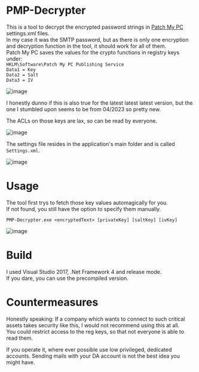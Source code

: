 # PMP-Decrypter

This is a tool to decrypt the encrypted password strings in [Patch My PC](https://patchmypc.com) settings.xml files.  
In my case it was the SMTP password, but as there is only one encryption and decryption function in the tool, it should work for all of them.  
Patch My PC saves the values for the crypto functions in registry keys under:  
``HKLM\Software\Patch My PC Publishing Service``  
``Data1 = Key``  
``Data2 = Salt``  
``Data3 = IV``  

![image](https://github.com/LuemmelSec/PMP-Decrypter/assets/58529760/641e3174-96dd-4696-aaad-daff5fc1c25c)

I honestly dunno if this is also true for the latest latest latest version, but the one I stumbled upon seems to be from 04/2023 so pretty new.

The ACLs on those keys are lax, so can be read by everyone.

![image](https://github.com/LuemmelSec/PMP-Decrypter/assets/58529760/c9c76d58-5420-47a6-8443-3749a71439ef)

The settings file resides in the application's main folder and is called ``Settings.xml``.  

![image](https://github.com/LuemmelSec/PMP-Decrypter/assets/58529760/7189fe7c-a669-4a01-aa74-e71b8b248f02)

# Usage
The tool first trys to fetch those key values automagically for you.  
If not found, you still have the option to specify them manually. 

``PMP-Decrypter.exe <encryptedText> [privateKey] [saltKey] [ivKey]``  

![image](https://github.com/LuemmelSec/PMP-Decrypter/assets/58529760/e9bcb1f2-168c-4507-8d05-38a78159bd8e)

# Build
I used Visual Studio 2017, .Net Framework 4 and release mode.  
If you dare, you can use the precompiled version.

# Countermeasures

Honestly speaking: If a company which wants to connect to such critical assets takes security like this, I would not recommend using this at all.  
You could restrict access to the reg keys, so that not everyone is able to read them.

If you operate it, where ever possible use low privileged, dedicated accounts. Sending mails with your DA account is not the best idea you might have.  
